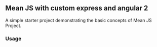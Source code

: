 ## Mean JS with custom express and angular 2

A simple starter project demonstrating the basic concepts of Mean JS Project.


### Usage